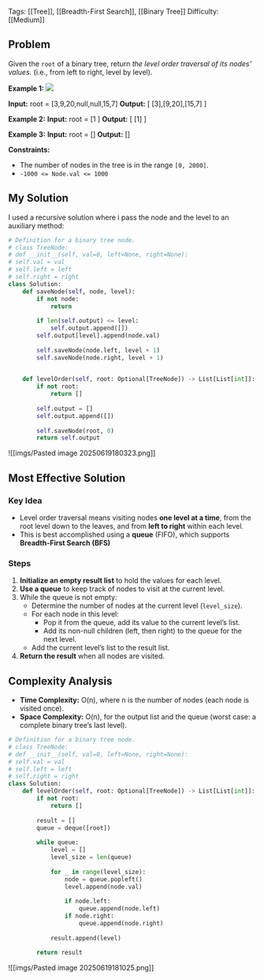 Tags: [[Tree]], [[Breadth-First Search]], [[Binary Tree]]
Difficulty: [[Medium]]
## Problem
Given the `root` of a binary tree, return _the level order traversal of its nodes' values_. (i.e., from left to right, level by level).

**Example 1:**
![](https://assets.leetcode.com/uploads/2021/02/19/tree1.jpg)

**Input:** root = [3,9,20,null,null,15,7]
**Output:** [ [3],[9,20],[15,7] ]

**Example 2:**
**Input:** root = [1 ]
**Output:** [ [1] ]

**Example 3:**
**Input:** root = []
**Output:** []

**Constraints:**
- The number of nodes in the tree is in the range `[0, 2000]`.
- `-1000 <= Node.val <= 1000`

## My Solution
I used a recursive solution where i pass the node and the level to an auxiliary method:

```python
# Definition for a binary tree node.
# class TreeNode:
# def __init__(self, val=0, left=None, right=None):
# self.val = val
# self.left = left
# self.right = right
class Solution:
	def saveNode(self, node, level):
		if not node:
			return
		
		if len(self.output) <= level:
			self.output.append([])
		self.output[level].append(node.val)
		  
		self.saveNode(node.left, level + 1)
		self.saveNode(node.right, level + 1)

		
	def levelOrder(self, root: Optional[TreeNode]) -> List[List[int]]:
		if not root:
			return []
			
		self.output = []
		self.output.append([])
		  
		self.saveNode(root, 0)
		return self.output
```

![[imgs/Pasted image 20250619180323.png]]

## Most Effective Solution
### Key Idea
- Level order traversal means visiting nodes **one level at a time**, from the root level down to the leaves, and from **left to right** within each level.
- This is best accomplished using a **queue** (FIFO), which supports **Breadth-First Search (BFS)**

### Steps
1. **Initialize an empty result list** to hold the values for each level.
2. **Use a queue** to keep track of nodes to visit at the current level.
3. While the queue is not empty:
    - Determine the number of nodes at the current level (`level_size`).
    - For each node in this level:
        - Pop it from the queue, add its value to the current level’s list.
        - Add its non-null children (left, then right) to the queue for the next level.
    - Add the current level’s list to the result list.
4. **Return the result** when all nodes are visited.

## Complexity Analysis
- **Time Complexity:** O(n), where n is the number of nodes (each node is visited once).
- **Space Complexity:** O(n), for the output list and the queue (worst case: a complete binary tree’s last level).

```python
# Definition for a binary tree node.
# class TreeNode:
# def __init__(self, val=0, left=None, right=None):
# self.val = val
# self.left = left
# self.right = right
class Solution:
	def levelOrder(self, root: Optional[TreeNode]) -> List[List[int]]:
		if not root:
			return []
		  
		result = []
		queue = deque([root])
		  
		while queue:
			level = []
			level_size = len(queue)
			  
			for _ in range(level_size):
				node = queue.popleft()
				level.append(node.val)
				  
				if node.left:
					queue.append(node.left)
				if node.right:
					queue.append(node.right)
			  
			result.append(level)
		  
		return result
```

![[imgs/Pasted image 20250619181025.png]]
